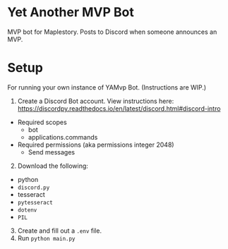 # Yet Another MVP Bot

MVP bot for Maplestory. Posts to Discord when someone announces an MVP.

# Setup

For running your own instance of YAMvp Bot. (Instructions are WIP.)

1. Create a Discord Bot account. View instructions here: https://discordpy.readthedocs.io/en/latest/discord.html#discord-intro
  * Required scopes
      * bot
      * applications.commands
  * Required permissions (aka permissions integer 2048)
      * Send messages
2. Download the following:
  * python
  * `discord.py`
  * tesseract
  * `pytesseract`
  * `dotenv`
  * `PIL`
3. Create and fill out a `.env` file.
4. Run `python main.py`
